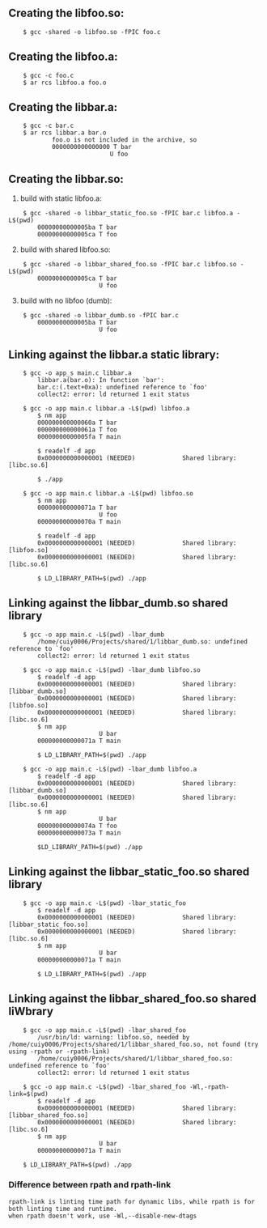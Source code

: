 ## Creating the libfoo.so:
```
    $ gcc -shared -o libfoo.so -fPIC foo.c
```

## Creating the libfoo.a:
```
    $ gcc -c foo.c
    $ ar rcs libfoo.a foo.o
```

## Creating the libbar.a:
```
    $ gcc -c bar.c
    $ ar rcs libbar.a bar.o
            foo.o is not included in the archive, so 
            0000000000000000 T bar
                            U foo
```

## Creating the libbar.so:
1) build with static libfoo.a:
```
    $ gcc -shared -o libbar_static_foo.so -fPIC bar.c libfoo.a -L$(pwd)
        00000000000005ba T bar
        00000000000005ca T foo
```
        
2) build with shared libfoo.so:
```
    $ gcc -shared -o libbar_shared_foo.so -fPIC bar.c libfoo.so -L$(pwd)
        00000000000005ca T bar
                         U foo
```

3) build with no libfoo (dumb):
```
    $ gcc -shared -o libbar_dumb.so -fPIC bar.c
        00000000000005ba T bar
                         U foo
```

## Linking against the libbar.a static library:
```
    $ gcc -o app_s main.c libbar.a
        libbar.a(bar.o): In function `bar':
        bar.c:(.text+0xa): undefined reference to `foo'
        collect2: error: ld returned 1 exit status
```
```
    $ gcc -o app main.c libbar.a -L$(pwd) libfoo.a
        $ nm app
        000000000000060a T bar
        000000000000061a T foo
        00000000000005fa T main

        $ readelf -d app
        0x0000000000000001 (NEEDED)             Shared library: [libc.so.6]

        $ ./app
```

```
    $ gcc -o app main.c libbar.a -L$(pwd) libfoo.so
        $ nm app
        000000000000071a T bar
                         U foo
        000000000000070a T main

        $ readelf -d app
        0x0000000000000001 (NEEDED)             Shared library: [libfoo.so]
        0x0000000000000001 (NEEDED)             Shared library: [libc.so.6]

        $ LD_LIBRARY_PATH=$(pwd) ./app
```

## Linking against the libbar_dumb.so shared library
```
    $ gcc -o app main.c -L$(pwd) -lbar_dumb
        /home/cuiy0006/Projects/shared/1/libbar_dumb.so: undefined reference to `foo'
        collect2: error: ld returned 1 exit status
```

```
    $ gcc -o app main.c -L$(pwd) -lbar_dumb libfoo.so
        $ readelf -d app
        0x0000000000000001 (NEEDED)             Shared library: [libbar_dumb.so]
        0x0000000000000001 (NEEDED)             Shared library: [libfoo.so]
        0x0000000000000001 (NEEDED)             Shared library: [libc.so.6]
        $ nm app
                         U bar
        000000000000071a T main

        $ LD_LIBRARY_PATH=$(pwd) ./app
```

```
    $ gcc -o app main.c -L$(pwd) -lbar_dumb libfoo.a
        $ readelf -d app
        0x0000000000000001 (NEEDED)             Shared library: [libbar_dumb.so]
        0x0000000000000001 (NEEDED)             Shared library: [libc.so.6] 
        $ nm app
                         U bar
        000000000000074a T foo
        000000000000073a T main

        $LD_LIBRARY_PATH=$(pwd) ./app
```

## Linking against the libbar_static_foo.so shared library
```
    $ gcc -o app main.c -L$(pwd) -lbar_static_foo
        $ readelf -d app
        0x0000000000000001 (NEEDED)             Shared library: [libbar_static_foo.so]
        0x0000000000000001 (NEEDED)             Shared library: [libc.so.6]
        $ nm app
                         U bar
        000000000000071a T main
        
        $ LD_LIBRARY_PATH=$(pwd) ./app
```

## Linking against the libbar_shared_foo.so shared liWbrary
```
    $ gcc -o app main.c -L$(pwd) -lbar_shared_foo
        /usr/bin/ld: warning: libfoo.so, needed by /home/cuiy0006/Projects/shared/1/libbar_shared_foo.so, not found (try using -rpath or -rpath-link)
        /home/cuiy0006/Projects/shared/1/libbar_shared_foo.so: undefined reference to `foo'
        collect2: error: ld returned 1 exit status
```

```
    $ gcc -o app main.c -L$(pwd) -lbar_shared_foo -Wl,-rpath-link=$(pwd)
        $ readelf -d app
        0x0000000000000001 (NEEDED)             Shared library: [libbar_shared_foo.so]
        0x0000000000000001 (NEEDED)             Shared library: [libc.so.6]
        $ nm app
                         U bar
        000000000000071a T main

    $ LD_LIBRARY_PATH=$(pwd) ./app
```

### Difference between rpath and rpath-link
    rpath-link is linting time path for dynamic libs, while rpath is for both linting time and runtime.  
    when rpath doesn't work, use -Wl,--disable-new-dtags  